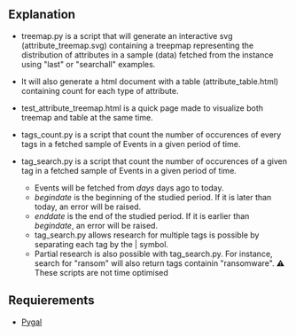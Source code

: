 ## Explanation

* treemap.py is a script that will generate an interactive svg (attribute\_treemap.svg) containing a treepmap representing the distribution of attributes in a sample (data) fetched from the instance using "last" or "searchall" examples.
* It will also generate a html document with a table (attribute\_table.html) containing count for each type of attribute.
* test\_attribute\_treemap.html is a quick page made to visualize both treemap and table at the same time.

* tags\_count.py is a script that count the number of occurences of every tags in a fetched sample of Events in a given period of time.
* tag\_search.py is a script that count the number of occurences of a given tag  in a fetched sample of Events in a given period of time.
    * Events will be fetched from _days_ days ago to today.
    * _begindate_ is the beginning of the studied period. If it is later than today, an error will be raised.
    * _enddate_ is the end of the studied period. If it is earlier than _begindate_, an error will be raised.
    * tag\_search.py allows research for multiple tags is possible by separating each tag by the | symbol.
    * Partial research is also possible with tag\_search.py. For instance, search for "ransom" will also return tags containin "ransomware".
:warning: These scripts are not time optimised

## Requierements

* [Pygal](https://github.com/Kozea/pygal/)
